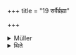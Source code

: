 +++
title = "19 सर्वैर्ब्रह्मा"

+++

<details><summary>Müller</summary>

The Brahma-priest with all.

#####  Commentary

'With all' means with the three Vedas, because the Brahma-priest, or superintendent of the whole sacrifice, must be acquainted with the three Vedas. Others would include the Atharva-veda.
</details>

<details><summary>थिते</summary>

सर्वैर्ब्रह्मा १९
</details>
